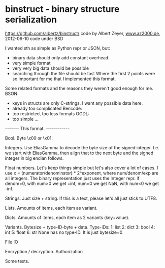 binstruct - binary structure serialization
==========================================
https://github.com/albertz/binstruct/
code by Albert Zeyer, www.az2000.de, 2012-06-10
code under BSD

I wanted sth as simple as Python repr or JSON, but:
 - binary data should only add constant overhead
 - very simple format
 - very very big data should be possible
 - searching through the file should be fast
Where the first 2 points were so important for me that
I implemented this format.

Some related formats and the reasons they weren't good
enough for me.
BSON:
 - keys in structs are only C-strings. I want
   any possible data here.
 - already too complicated
Bencode:
 - too restricted, too less formats
OGDL:
 - too simple
...

------- This format. ------------

Bool. Byte \x00 or \x01.

Integers. Use EliasGamma to decode the byte size
of the signed integer. I.e. we start with EliasGamma,
then align that to the next byte and the signed integer
in big endian follows.

Float numbers. Let's keep things simple but let's
also cover a lot of cases.
I use x = (numerator/denominator) * 2^exponent,
where num/denom/exp are all integers.
The binary representation just uses the Integer repr.
If denom=0, with num>0 we get +inf, num=0 we get NaN,
with num<0 we get -inf.

Strings. Just size + string.
If this is a text, please let's all just stick to UTF8.

Lists. Amounts of items, each item as variant.

Dicts. Amounts of items, each item as 2 variants (key+value).

Variants. Bytesize + type-ID-byte + data.
Type-IDs:
 1: list
 2: dict
 3: bool
 4: int
 5: float
 6: str
None has no type-ID. It is just bytesize=0.

File IO

Encryption / decryption. Authorization

Some tests.
